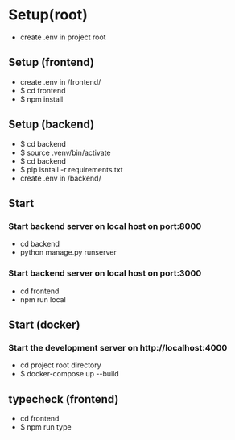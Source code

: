 # Setup(root)

- create .env in project root

## Setup (frontend)

- create .env in /frontend/
- $ cd frontend
- $ npm install

## Setup (backend)

- $ cd backend
- $ source .venv/bin/activate
- $ cd backend
- $ pip isntall -r requirements.txt
- create .env in /backend/

## Start

### Start backend server on local host on port:8000

- cd backend
- python manage.py runserver

### Start backend server on local host on port:3000

- cd frontend
- npm run local

## Start (docker)

### Start the development server on http://localhost:4000

- cd project root directory
- $ docker-compose up --build

## typecheck (frontend)

- cd frontend
- $ npm run type
